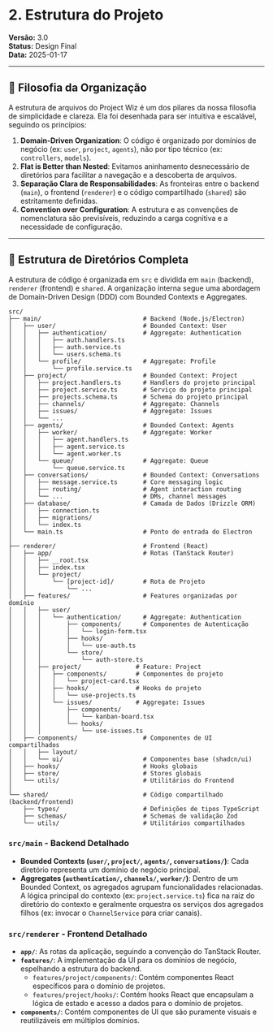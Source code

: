 # 2. Estrutura do Projeto

**Versão:** 3.0  
**Status:** Design Final  
**Data:** 2025-01-17

---

## 🎯 Filosofia da Organização

A estrutura de arquivos do Project Wiz é um dos pilares da nossa filosofia de simplicidade e clareza. Ela foi desenhada para ser intuitiva e escalável, seguindo os princípios:

1.  **Domain-Driven Organization**: O código é organizado por domínios de negócio (ex: `user`, `project`, `agents`), não por tipo técnico (ex: `controllers`, `models`).
2.  **Flat is Better than Nested**: Evitamos aninhamento desnecessário de diretórios para facilitar a navegação e a descoberta de arquivos.
3.  **Separação Clara de Responsabilidades**: As fronteiras entre o backend (`main`), o frontend (`renderer`) e o código compartilhado (`shared`) são estritamente definidas.
4.  **Convention over Configuration**: A estrutura e as convenções de nomenclatura são previsíveis, reduzindo a carga cognitiva e a necessidade de configuração.

---

## 📁 Estrutura de Diretórios Completa

A estrutura de código é organizada em `src` e dividida em `main` (backend), `renderer` (frontend) e `shared`. A organização interna segue uma abordagem de Domain-Driven Design (DDD) com Bounded Contexts e Aggregates.

```
src/
├── main/                            # Backend (Node.js/Electron)
│   ├── user/                        # Bounded Context: User
│   │   ├── authentication/          # Aggregate: Authentication
│   │   │   ├── auth.handlers.ts
│   │   │   ├── auth.service.ts
│   │   │   └── users.schema.ts
│   │   └── profile/                 # Aggregate: Profile
│   │       └── profile.service.ts
│   ├── project/                     # Bounded Context: Project
│   │   ├── project.handlers.ts      # Handlers do projeto principal
│   │   ├── project.service.ts       # Serviço do projeto principal
│   │   ├── projects.schema.ts       # Schema do projeto principal
│   │   ├── channels/                # Aggregate: Channels
│   │   ├── issues/                  # Aggregate: Issues
│   │   └── ...
│   ├── agents/                      # Bounded Context: Agents
│   │   ├── worker/                  # Aggregate: Worker
│   │   │   ├── agent.handlers.ts
│   │   │   ├── agent.service.ts
│   │   │   └── agent.worker.ts
│   │   └── queue/                   # Aggregate: Queue
│   │       └── queue.service.ts
│   ├── conversations/               # Bounded Context: Conversations
│   │   ├── message.service.ts       # Core messaging logic
│   │   ├── routing/                 # Agent interaction routing
│   │   └── ...                      # DMs, channel messages
│   ├── database/                    # Camada de Dados (Drizzle ORM)
│   │   ├── connection.ts
│   │   ├── migrations/
│   │   └── index.ts
│   └── main.ts                      # Ponto de entrada do Electron
│
├── renderer/                        # Frontend (React)
│   ├── app/                         # Rotas (TanStack Router)
│   │   ├── __root.tsx
│   │   ├── index.tsx
│   │   └── project/
│   │       └── [project-id]/        # Rota de Projeto
│   │           └── ...
│   ├── features/                    # Features organizadas por domínio
│   │   ├── user/
│   │   │   └── authentication/      # Aggregate: Authentication
│   │   │       ├── components/      # Componentes de Autenticação
│   │   │       │   └── login-form.tsx
│   │   │       ├── hooks/
│   │   │       │   └── use-auth.ts
│   │   │       └── store/
│   │   │           └── auth-store.ts
│   │   ├── project/               # Feature: Project
│   │   │   ├── components/        # Componentes do projeto
│   │   │   │   └── project-card.tsx
│   │   │   ├── hooks/             # Hooks do projeto
│   │   │   │   └── use-projects.ts
│   │   │   └── issues/            # Aggregate: Issues
│   │   │       ├── components/
│   │   │       │   └── kanban-board.tsx
│   │   │       └── hooks/
│   │   │           └── use-issues.ts
│   ├── components/                  # Componentes de UI compartilhados
│   │   ├── layout/
│   │   └── ui/                      # Componentes base (shadcn/ui)
│   ├── hooks/                       # Hooks globais
│   ├── store/                       # Stores globais
│   └── utils/                       # Utilitários do Frontend
│
└── shared/                          # Código compartilhado (backend/frontend)
    ├── types/                       # Definições de tipos TypeScript
    ├── schemas/                     # Schemas de validação Zod
    └── utils/                       # Utilitários compartilhados
```

### `src/main` - Backend Detalhado

- **Bounded Contexts (`user/`, `project/`, `agents/`, `conversations/`)**: Cada diretório representa um domínio de negócio principal.
- **Aggregates (`authentication/`, `channels/`, `worker/`)**: Dentro de um Bounded Context, os agregados agrupam funcionalidades relacionadas. A lógica principal do contexto (ex: `project.service.ts`) fica na raiz do diretório do contexto e geralmente orquestra os serviços dos agregados filhos (ex: invocar o `ChannelService` para criar canais).

### `src/renderer` - Frontend Detalhado

- **`app/`**: As rotas da aplicação, seguindo a convenção do TanStack Router.
- **`features/`**: A implementação da UI para os domínios de negócio, espelhando a estrutura do backend.
  - `features/project/components/`: Contém componentes React específicos para o domínio de projetos.
  - `features/project/hooks/`: Contém hooks React que encapsulam a lógica de estado e acesso a dados para o domínio de projetos.
- **`components/`**: Contém componentes de UI que são puramente visuais e reutilizáveis em múltiplos domínios.
